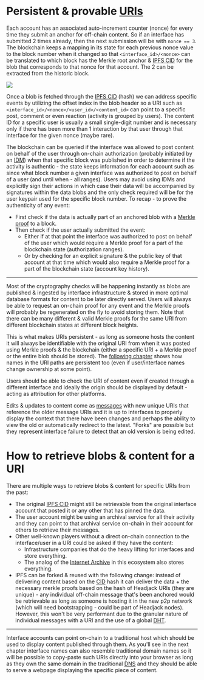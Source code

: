 # Persistent & provable [URIs](https://en.wikipedia.org/wiki/Uniform_Resource_Identifier)

Each account has an associated auto-increment counter (nonce) for every time they submit an anchor for off-chain content. So if an interface has submitted 2 times already, then the next submission will be with `nonce == 3`. The blockchain keeps a mapping in its state for each previous nonce value to the block number when it changed so that `<interface_id>/<nonce>` can be translated to which block has the Merkle root anchor & [IPFS CID](https://docs.ipfs.io/concepts/content-addressing/) for the blob that corresponds to that nonce for that account. The 2 can be extracted from the historic block.
<!-- (the 2 could also be cached directly in the state) -->

<img src="../images/blob_URI.png">

Once a blob is fetched through the [IPFS CID](https://docs.ipfs.io/concepts/content-addressing/) (hash) we can address specific events by utilizing the offset index in the blob header so a URI such as `<interface_id>/<nonce>/<user_id>/<content_id>` can point to a specific post, comment or even reaction (activity is grouped by users). The content ID for a specific user is usually a small single-digit number and is necessary only if there has been more than 1 interaction by that user through that interface for the given nonce (maybe rare).

The blockchain can be queried if the interface was allowed to post content on behalf of the user through on-chain authorization (probably initiated by an [IDM](IDM.md)) when that specific block was published in order to determine if the activity is authentic - the state keeps information for each account such as since what block number a given interface was authorized to post on behalf of a user (and until when - all ranges). Users may avoid using IDMs and explicitly sign their actions in which case their data will be accompanied by signatures within the data blobs and the only check required will be for the user keypair used for the specific block number. To recap - to prove the authenticity of any event:
- First check if the data is actually part of an anchored blob with a [Merkle proof](https://medium.com/crypto-0-nite/merkle-proofs-explained-6dd429623dc5) to a block.
- Then check if the user actually submitted the event:
    - Either if at that point the interface was authorized to post on behalf of the user which would require a Merkle proof for a part of the blockchain state (authorization ranges).
    - Or by checking for an explicit signature & the public key of that account at that time which would also require a Merkle proof for a part of the blockchain state (account key history).

---

Most of the cryptography checks will be happening instantly as blobs are published & ingested by interface infrastructure & stored in more optimal database formats for content to be later directly served. Users will always be able to request an on-chain proof for any event and the Merkle proofs will probably be regenerated on the fly to avoid storing them. 
Note that there can be many different & valid Merkle proofs for the same URI from different blockchain states at different block heights.

This is what makes URIs persistent - as long as someone hosts the content it will always be identifiable with the original URI from when it was posted using Merkle proofs & the blockchain (either a specific URI + a Merkle proof or the entire blob should be stored). The [following chapter](names_and_paths.md) shows how names in the URI paths are persistent too (even if user/interface names change ownership at some point).

Users should be able to check the URI of content even if created through a different interface and ideally the origin should be displayed by default - acting as attribution for other platforms.

Edits & updates to content come as [messages](messages.md) with new unique URIs that reference the older message URIs and it is up to interfaces to properly display the context that there have been changes and perhaps the ability to view the old or automatically redirect to the latest. "Forks" are possible but they represent interface failure to detect that an old version is being edited.

# How to retrieve blobs & content for a URI

There are multiple ways to retrieve blobs & content for specific URIs from the past:
- The original [IPFS CID](https://docs.ipfs.io/concepts/content-addressing/) might still be retrievable from the original interface account that posted it or any other that has pinned the data.
- The user account might be using an archival service for all their activity and they can point to that archival service on-chain in their account for others to retrieve their messages.
- Other well-known players without a direct on-chain connection to the interface/user in a URI could be asked if they have the content:
    - Infrastructure companies that do the heavy lifting for interfaces and store everything.
    - The analog of the [Internet Archive](https://en.wikipedia.org/wiki/Internet_Archive) in this ecosystem also stores everything.
- IPFS can be forked & reused with the following change: instead of delivering content based on the [CID](https://docs.ipfs.tech/concepts/content-addressing/) hash it can deliver the data + the necessary merkle proofs based on the hash of Headjack URIs (they are unique) - any individual off-chain message that's been anchored would be retrievable as long as someone is hosting it in the new p2p network (which will need bootstrapping - could be part of Headjack nodes). However, this won't be very performant due to the granular nature of individual messages with a URI and the use of a global [DHT](https://en.wikipedia.org/wiki/Distributed_hash_table).

---

Interface accounts can point on-chain to a traditional host which should be used to display content published through them. As you'll see in the next chapter interface names can also resemble traditional domain names so it will be possible to copy-paste such URIs directly into your browser as long as they own the same domain in the traditional [DNS](https://en.wikipedia.org/wiki/Domain_Name_System) and they should be able to serve a webpage displaying the specific piece of content.

<!--
# On proof permanence

One thing to consider is if a user revokes the authorization of an interface to post on their behalf retroactively - not just going forward but also invalidating all anchored content & follow/unfollow events for the last couple of days through that interface. This would mean that cached Merkle proofs for such invalidated content will no longer be valid and the latest state of the blockchain will refuse to produce new such proofs, but the cached proofs could mislead someone. Retroactive revocation can happen only up to `X` days to limit the scope of changes to cached proofs & what infrastructure would need to handle but still give enough time for anyone to react in case an interface has posted fraudulent activity on their behalf - a **mostly theoretical concern**. Proofs for blocks older than `X` days are therefore considered permanent.
-->
